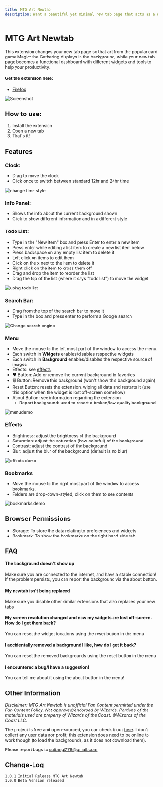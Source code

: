 ```yaml
---
title: MTG Art Newtab
description: Want a beautiful yet minimal new tab page that acts as a window to the multiverse?
---
```


# MTG Art Newtab
This extension changes your new tab page so that art from the popular card game Magic: the Gathering displays in the background, while your new tab page becomes a functional dashboard with different widgets and tools to help your productivity.

#### Get the extension here:
- [Firefox](https://addons.mozilla.org/en-US/firefox/addon/mtg-art-newtab/)

![Screenshot](https://raw.githubusercontent.com/suitangi/Minimal-Newtab/master/resources/Images/SC2.png)

## How to use:
1. Install the extension
2. Open a new tab
3. That's it!

## Features
### Clock:
- Drag to move the clock
- Click once to switch between standard 12hr and 24hr time

![change time style](https://i.imgur.com/gsC0Lz5.gif)

### Info Panel:
- Shows the info about the current background shown
- Click to show different information and in a different style

### Todo List:
- Type in the "New Item" box and press Enter to enter a new item
- Press enter while editing a list item to create a new list item below
- Press backspace on any empty list item to delete it
- Left click on items to edit them
- Click on the x next to the item to delete it
- Right click on the item to cross them off
- Drag and drop the item to reorder the list
- Drag the top of the list (where it says "todo list") to move the widget

![using todo list](https://i.imgur.com/CtGcsnQ.gif)

### Search Bar:
- Drag from the top of the search bar to move it
- Type in the box and press enter to perform a Google search

![Change search engine](https://i.imgur.com/jsSynRH.gif)

### Menu
- Move the mouse to the left most part of the window to access the menu.
- Each switch in **Widgets** enables/disables respective widgets
- Each switch in **Background** enables/disables the respective source of images
- Effects: see [effects](#Effects)
- ❤ Button: Add or remove the current background to favorites
- 🗑️ Button: Remove this background (won't show this background again)
- Reset Button: resets the extension, wiping all data and restarts it (use this option when the widget is lost off-screen somehow)
- About Button: see information regarding the extension
  - Report background: used to report a broken/low quality background

![menudemo](https://i.imgur.com/RoTnqtU.gif)

### Effects
  - Brightness: adjust the brightness of the background
  - Saturation: adjust the saturation (how colorful) of the background
  - Contrast: adjust the contrast of the background
  - Blur: adjust the blur of the background (default is no blur)

![effects demo](https://i.imgur.com/H82sqcW.gif)


### Bookmarks
- Move the mouse to the right most part of the window to access bookmarks.
- Folders are drop-down-styled, click on them to see contents

![bookmarks demo](https://i.imgur.com/H82sqcW.gif)

## Browser Permissions
- Storage: To store the data relating to preferences and widgets
- Bookmark: To show the bookmarks on the right hand side tab

## FAQ
#### The background doesn't show up
 Make sure you are connected to the internet, and have a stable connection! If the problem persists, you can report the background via the about button.

#### My newtab isn't being replaced
Make sure you disable other similar extensions that also replaces your new tabs

#### My screen resolution changed and now my widgets are lost off-screen. How do I get them back?
You can reset the widget locations using the reset button in the menu

#### I accidentally removed a background I like, how do I get it back?
You can reset the removed backgrounds using the reset button in the menu

#### I encountered a bug/I have a suggestion!
You can tell me about it using the about button in the menu!

## Other Information
*Disclaimer: MTG Art Newtab is unofficial Fan Content permitted under the Fan Content Policy. Not approved/endorsed by Wizards. Portions of the materials used are property of Wizards of the Coast. ©Wizards of the Coast LLC.*


The project is free and open-sourced, you can check it out [here](https://suitangi.github.io/Minimal-Newtab/). I don't collect any user data nor profit; this extension does need to be online to work though (to load the backgrounds, as it does not download them).

Please report bugs to suitangi778@gmail.com.

## Change-Log
```
1.0.1 Initial Release MTG Art Newtab
1.0.0 Beta Version released
```
